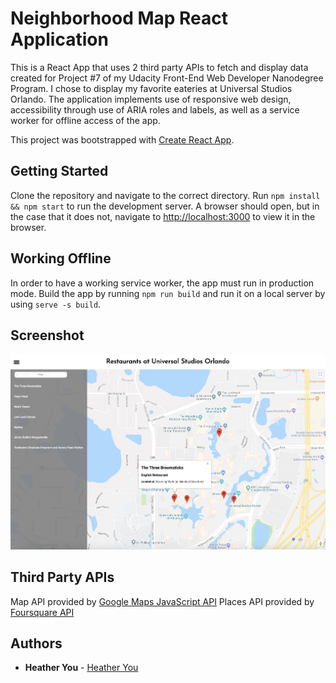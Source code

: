 # Neighborhood Map React Application

This is a React App that uses 2 third party APIs to fetch and display data created for Project #7 of my Udacity Front-End Web Developer Nanodegree Program. I chose to display my favorite eateries at Universal Studios Orlando. The application implements use of responsive web design, accessibility through use of ARIA roles and labels, as well as a service worker for offline access of the app.

This project was bootstrapped with [Create React App](https://github.com/facebookincubator/create-react-app).

## Getting Started

Clone the repository and navigate to the correct directory. Run `npm install && npm start` to run the development server. A browser should open, but in the case that it does not, navigate to [http://localhost:3000](http://localhost:3000) to view it in the browser.

## Working Offline

In order to have a working service worker, the app must run in production mode.
Build the app by running `npm run build` and run it on a local server by using `serve -s build`.

## Screenshot

![Neighborhood Map Sample](https://raw.githubusercontent.com/hyoyou/P7_neighborhood-map/master/public/Demo.jpeg)

## Third Party APIs

Map API provided by [Google Maps JavaScript API](https://cloud.google.com/maps-platform/maps/)
Places API provided by [Foursquare API](https://foursquare.com/developers/apps)

## Authors

* **Heather You** - [Heather You](https://github.com/hyoyou/P7_neighborhood-map)
